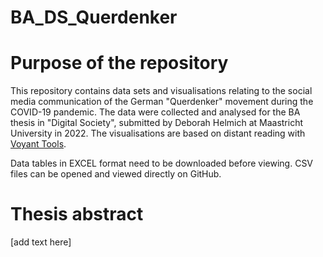 # BA_DS_Querdenker

# Purpose of the repository

This repository contains data sets and visualisations relating to the social media communication of the German "Querdenker" movement during the COVID-19 pandemic. The data were collected and analysed for the BA thesis in "Digital Society", submitted by Deborah Helmich at Maastricht University in 2022. The visualisations are based on distant reading with <a href="https://voyant-tools.org/">Voyant Tools</a>.

Data tables in EXCEL format need to be downloaded before viewing. CSV files can be opened and viewed directly on GitHub.

# Thesis abstract

[add text here]
